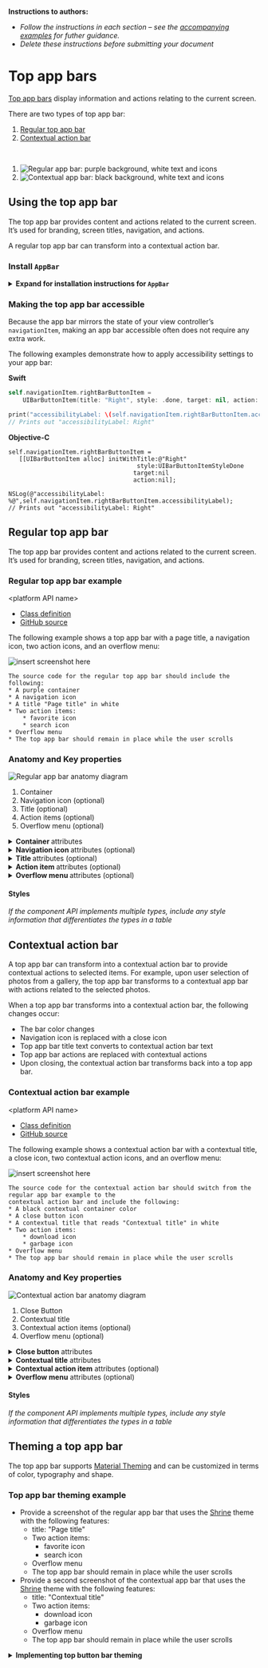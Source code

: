 <!--docs:
title: "Top app bars"
layout: detail
section: components
excerpt: "<Platform name> top app bar"
latest_update: "<date of last update>"
iconId:
path: /
api_doc_root:
-->

**Instructions to authors:**
* _Follow the instructions in each section &ndash; see the [accompanying examples](button-examples) for futher guidance._
* _Delete these instructions before submitting your document_

# Top app bars

[Top app bars](https://material.io/components/app-bars-top/#) display information and actions relating to the current screen.

There are two types of top app bar:

1. [Regular top app bar](#regular-top-app-bar)
1. [Contextual action bar](#contextual-top-app-bar)
<br>


1. ![Regular app bar: purple background, white text and icons](assets/regular_app_bar_example.png)
1. ![Contextual app bar: black background, white text and icons](assets/contextual_app_bar_example.png)

## Using the top app bar

The top app bar provides content and actions related to the current screen. It’s used for branding, screen titles, navigation, and actions.

A regular top app bar can transform into a contextual action bar.

### Install `AppBar`

<details>
<summary><b>Expand for installation instructions for <code>AppBar</code></b></summary>
  
Before using the `AppBar` API to implement its types you must install `AppBar`. In your source files import the component, and then apply your theme:

1. Install `AppBar`
   * Use CocoaPods to install `AppBar`<!-- What are the correct packages? AppBar is listed as deprecated further along the original doc -->
     1. Add the following line to your `Podfile`:
       ```java
      pod MaterialComponents/AppBar
       ```
     1. Run the installer:
       ```bash
       pod install
       ```
1. Import `AppBar` and MDC app bar theming and initialize `Appbar` using `alloc`/`init`. Initialize your theme  before applying it to your app bar.

  **Note** For more information about themes, go to the [Theming page](https://material.io/develop/ios/components/theming/) for iOS.

    <!--<div class="material-code-render" markdown="1">-->
   **Swift**
   ```swift
   import MaterialComponents.MaterialAppBar
   import MaterialComponents.MaterialAppBar_Theming
   /*...*/
   // Apply your app's Container Scheme to the App Bar controller
   let containerScheme = MDCContainerScheme()

   // Either Primary Theme
   appBarViewController.applyPrimaryTheme(withScheme: containerScheme)

   // Or Surface Theme
   appBarViewController.applySurfaceTheme(withScheme: containerScheme)
   ```
     
   **Objective-C**
   ```objc
   #import "MaterialButtons.h"
   #import <MaterialComponentsBeta/MaterialButtons+Theming.h>
   /*...*/
   // Apply your app's Container Scheme to the App Bar controller
   MDCContainerScheme *containerScheme = [[MDCContainerScheme alloc] init];

   // Either Primary Theme
   [self.appBarController applyPrimaryThemeWithScheme:containerScheme];

   // Or Surface Theme
   [self.appBarController applySurfaceThemeWithScheme:containerScheme];
   ```
   <!--</div>-->

</details>

### Making the top app bar accessible

Because the app bar mirrors the state of your view controller’s `navigationItem`, making an app bar accessible often does not require any extra work.

The following examples demonstrate how to apply accessibility settings to your app bar:

<!--<div class="material-code-render" markdown="1">-->

**Swift**
```swift
self.navigationItem.rightBarButtonItem =
    UIBarButtonItem(title: "Right", style: .done, target: nil, action: nil)

print("accessibilityLabel: \(self.navigationItem.rightBarButtonItem.accessibilityLabel)")
// Prints out "accessibilityLabel: Right"
```

**Objective-C**
```objc
self.navigationItem.rightBarButtonItem =
   [[UIBarButtonItem alloc] initWithTitle:@"Right"
                                    style:UIBarButtonItemStyleDone
                                   target:nil
                                   action:nil];

NSLog(@"accessibilityLabel: %@",self.navigationItem.rightBarButtonItem.accessibilityLabel);
// Prints out "accessibilityLabel: Right"
```
<!--</div>-->

## Regular top app bar

The top app bar provides content and actions related to the current screen. It’s used for branding, screen titles, navigation, and actions.

### Regular top app bar example

\<platform API name\>
* [Class definition]()
* [GitHub source]()

The following example shows a top app bar with a page title, a navigation icon, two action icons, and an overflow menu:

![insert screenshot here]()

```
The source code for the regular top app bar should include the following:
* A purple container
* A navigation icon
* A title "Page title" in white
* Two action items:
    * favorite icon
    * search icon
* Overflow menu
* The top app bar should remain in place while the user scrolls

```

### Anatomy and Key properties

![Regular app bar anatomy diagram](assets/top_app_bar_anatomy.png)

1. Container
1. Navigation icon (optional)
1. Title (optional)
1. Action items (optional)
1. Overflow menu (optional)

<details>
<summary><b>Container </b> attributes</summary>

|  | Attribute | Related method(s) | Default value |
| --- | --- | --- | --- |
| **Color** | | | |
| **Stroke color** | | | |
| **Stroke width** | | | |
| **Shape** | | | |
| **Elevation** | | | |
| **Ripple color** | | | |

</details>

<details>
<summary><b>Navigation icon </b> attributes (optional)</summary>

|  | Attribute | Related method(s) | Default value |
| --- | --- | --- | --- |
| **Icon** | | | |
| **Color** | | | |
| **Size** | | | |
| **Gravity** (position relative to text label) | | | |
| **Padding** (space between icon and text label) | | | |

</details>


<details>
<summary><b>Title </b> attributes (optional)</summary>

|  | Attribute | Related method(s) | Default value |
| --- | --- | --- | --- |
| **Text label** | | | |
| **Color** | | | | 
| **Typography** | | | |

</details>


<details>
<summary><b>Action item </b> attributes (optional)</summary>

|  | Attribute | Related method(s) | Default value |
| --- | --- | --- | --- |
| **Icon** | | | |
| **Color** | | | |
| **Size** | | | |
| **Gravity** (position relative to text label) | | | |
| **Padding** (space between icon and text label) | | | |
</details>


<details>
<summary><b>Overflow menu </b> attributes (optional)</summary>

|  | Attribute | Related method(s) | Default value |
| --- | --- | --- | --- |
| **Icon** | | | |
| **Color** | | | |
| **Size** | | | |
| **Gravity** (position relative to text label) | | | |
| **Padding** (space between icon and text label) | | | |

</details>


#### Styles

_If the component API implements multiple types, include any style information that differentiates the types in a table_

## Contextual action bar

A top app bar can transform into a contextual action bar to provide contextual actions to selected items. For example, upon user selection of photos from a gallery, the top app bar transforms to a contextual app bar with actions related to the selected photos.

When a top app bar transforms into a contextual action bar, the following changes occur:

* The bar color changes
* Navigation icon is replaced with a close icon
* Top app bar title text converts to contextual action bar text
* Top app bar actions are replaced with contextual actions
* Upon closing, the contextual action bar transforms back into a top app bar.

### Contextual action bar example

\<platform API name\>
* [Class definition]()
* [GitHub source]()

The following example shows a contextual action bar with a contextual title, a close icon, two contextual action icons, and an overflow menu:

![insert screenshot here]()

```
The source code for the contextual action bar should switch from the regular app bar example to the 
contextual action bar and include the following:
* A black contextual container color
* A close button icon
* A contextual title that reads "Contextual title" in white
* Two action items:
    * download icon
    * garbage icon
* Overflow menu
* The top app bar should remain in place while the user scrolls

```

### Anatomy and Key properties

![Contextual action bar anatomy diagram](assets/contextual_action_bar_anatomy.png)

1. Close Button
1. Contextual title
1. Contextual action items (optional)
1. Overflow menu (optional)

<details>
<summary><b>Close button</b> attributes</summary>

|  | Attribute | Related method(s) | Default value |
| --- | --- | --- | --- |
| **Icon** | | | |
| **Color** | | | |
| **Size** | | | |
| **Gravity** (position relative to text label) | | | |
| **Padding** (space between icon and text label) | | | |


</details>

<details>
<summary><b>Contextual title</b> attributes</summary>

|  | Attribute | Related method(s) | Default value |
| --- | --- | --- | --- |
| **Text label** | | | |
| **Color** | | | | 
| **Typography** | | | |
</details>


<details>
<summary><b>Contextual action item</b> attributes (optional)</summary>

|  | Attribute | Related method(s) | Default value |
| --- | --- | --- | --- |
| **Icon** | | | |
| **Color** | | | |
| **Size** | | | |
| **Gravity** (position relative to text label) | | | |
| **Padding** (space between icon and text label) | | | |

</details>
<details>
<summary><b>Overflow menu</b> attributes (optional)</summary>

|  | Attribute | Related method(s) | Default value |
| --- | --- | --- | --- |
| **Icon** | | | |
| **Color** | | | |
| **Size** | | | |
| **Gravity** (position relative to text label) | | | |
| **Padding** (space between icon and text label) | | | |

</details>

#### Styles

_If the component API implements multiple types, include any style information that differentiates the types in a table_


## Theming a top app bar

The top app bar supports [Material Theming](https://material.io/components/app-bars-top/#theming) and can be customized in terms of color, typography and shape.

### Top app bar theming example

* Provide a screenshot of the regular app bar that uses the [Shrine](https://material.io/design/material-studies/shrine.html) theme with the following features:
    * title: "Page title" 
    * Two action items:
        * favorite icon
        * search icon
    * Overflow menu
    * The top app bar should remain in place while the user scrolls
* Provide a second screenshot of the contextual app bar that uses the [Shrine](https://material.io/design/material-studies/shrine.html) theme with the following features:
    * title: "Contextual title"
    * Two action items:
        * download icon
        * garbage icon
    * Overflow menu
    * The top app bar should remain in place while the user scrolls


<details><summary><b>Implementing top button bar theming</b></summary>

Provide example code that corresponds to the component type screenshot

</details>
